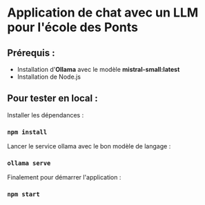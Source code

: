 # Application de chat avec un LLM pour l'école des Ponts

## Prérequis :

- Installation d'**Ollama** avec le modèle **mistral-small:latest**
- Installation de Node.js

## Pour tester en local :

Installer les dépendances :
### `npm install`

Lancer le service ollama avec le bon modèle de langage :
### `ollama serve`

Finalement pour démarrer l'application : 
### `npm start`